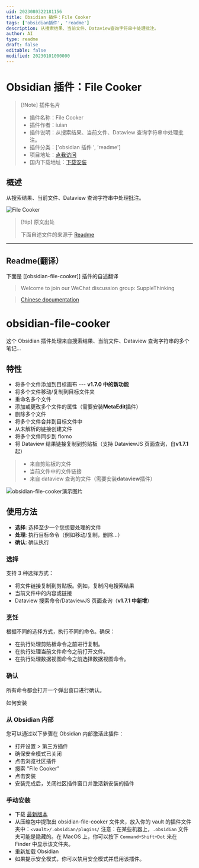 ```yaml
---
uid: 2023080322181156
title: Obsidian 插件：File Cooker
tags: ['obsidian插件', 'readme']
description: 从搜索结果、当前文件、Dataview查询字符串中处理批注。
author: AI
type: readme
draft: false
editable: false
modified: 20230101000000
---
```


# Obsidian 插件：File Cooker

> [!Note] 插件名片
> - 插件名称：File Cooker
> - 插件作者：iuian
> - 插件说明：从搜索结果、当前文件、Dataview 查询字符串中处理批注。
> - 插件分类：['obsidian 插件 ', 'readme']
> - 项目地址：[点我访问](https://github.com/ivaneye/obsidian-files-cooker)
> - 国内下载地址：[下载安装](https://pkmer.cn/products/plugin/pluginMarket/?obsidian-file-cooker)

## 概述

从搜索结果、当前文件、Dataview 查询字符串中处理批注。

![File Cooker](https://cdn.pkmer.cn/covers/obsidian-file-cooker.png!pkmer)

> [!tip] 原文出处
>
>下面自述文件的来源于 [Readme](https://ghproxy.net/https://raw.githubusercontent.com/ivaneye/obsidian-files-cooker/main/README.md)
>

---

## Readme(翻译）

下面是 [[obsidian-file-cooker]] 插件的自述翻译

> Welcome to join our WeChat discussion group: SuppleThinking

> [Chinese documentation](README_zh.md)

# obsidian-file-cooker

这个 Obsidian 插件处理来自搜索结果、当前文件、Dataview 查询字符串的多个笔记...

## 特性

- 将多个文件添加到目标画布 --- **v1.7.0 中的新功能**
- 将多个文件移动/复制到目标文件夹
- 重命名多个文件
- 添加或更改多个文件的属性（需要安装**MetaEdit**插件）
- 删除多个文件
- 将多个文件合并到目标文件中
- 从未解析的链接创建文件
- 将多个文件同步到 flomo
- 将 Dataview 结果链接复制到剪贴板（支持 DataviewJS 页面查询，自**v1.7.1**起）

> - 来自剪贴板的文件
> - 当前文件中的文件链接
> - 来自 dataview 查询的文件（需要安装**dataview**插件）

![obsidian-file-cooker演示图片](demo.png)

## 使用方法

- **选择**: 选择至少一个您想要处理的文件
- **处理**: 执行目标命令（例如移动/复制，删除...）
- **确认**: 确认执行

### 选择

支持 3 种选择方式：

- 将文件链接复制到剪贴板。例如，复制闪电搜索结果
- 当前文件中的内容或链接
- Dataview 搜索命令/DataviewJS 页面查询（**v1.7.1 中新增**）

### 烹饪

根据不同的选择方式，执行不同的命令。确保：

- 在执行处理剪贴板命令之前进行复制。
- 在执行处理当前文件命令之前打开文件。
- 在执行处理数据视图命令之前选择数据视图命令。

### 确认

所有命令都会打开一个弹出窗口进行确认。

如何安装

### 从 Obsidian 内部

您可以通过以下步骤在 Obsidian 内部激活此插件：

- 打开设置 > 第三方插件
- 确保安全模式已关闭
- 点击浏览社区插件
- 搜索 "File Cooker"
- 点击安装
- 安装完成后，关闭社区插件窗口并激活新安装的插件

### 手动安装

- 下载 [最新版本](https://github.com/ivaneye/obsidian-files-cooker/releases/latest)
- 从压缩包中提取出 obsidian-file-cooker 文件夹，放入你的 vault 的插件文件夹中：`<vault>/.obsidian/plugins/`
注意：在某些机器上，`.obsidian` 文件夹可能是隐藏的。在 MacOS 上，你可以按下 `Command+Shift+Dot` 来在 Finder 中显示该文件夹。
- 重新加载 Obsidian
- 如果提示安全模式，你可以禁用安全模式并启用该插件。



